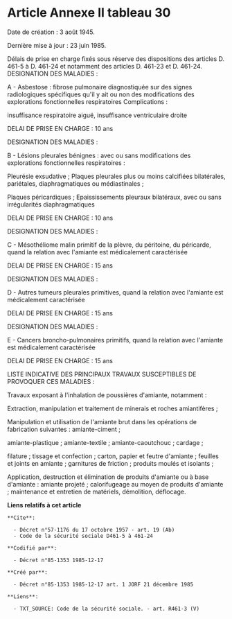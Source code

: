# Article Annexe II tableau 30

Date de création : 3 août 1945. 

Dernière mise à jour : 23 juin 1985. 

Délais de prise en charge fixés sous réserve des dispositions des articles D. 461-5 à D. 461-24 et notamment des articles D.
461-23 et D. 461-24. DESIGNATION DES MALADIES :

A - Asbestose : fibrose pulmonaire diagnostiquée sur des signes radiologiques spécifiques qu'il y ait ou non des
modifications des explorations fonctionnelles respiratoires Complications :

insuffisance respiratoire aiguë, insuffisance ventriculaire droite

DELAI DE PRISE EN CHARGE : 10 ans

DESIGNATION DES MALADIES :

B - Lésions pleurales bénignes : avec ou sans modifications des explorations fonctionnelles respiratoires :

Pleurésie exsudative ; Plaques pleurales plus ou moins calcifiées bilatérales, pariétales, diaphragmatiques ou
médiastinales ; 

Plaques péricardiques ; Epaississements pleuraux bilatéraux, avec ou sans irrégularités diaphragmatiques

DELAI DE PRISE EN CHARGE : 10 ans

DESIGNATION DES MALADIES :

C - Mésothéliome malin primitif de la plèvre, du péritoine, du péricarde, quand la relation avec l'amiante est médicalement
caractérisée

DELAI DE PRISE EN CHARGE : 15 ans

DESIGNATION DES MALADIES :

D - Autres tumeurs pleurales primitives, quand la relation avec l'amiante est médicalement caractérisée 

DELAI DE PRISE EN CHARGE : 15 ans

DESIGNATION DES MALADIES :

E - Cancers broncho-pulmonaires primitifs, quand la relation avec l'amiante est médicalement caractérisée

DELAI DE PRISE EN CHARGE : 15 ans

LISTE INDICATIVE DES PRINCIPAUX TRAVAUX SUSCEPTIBLES DE PROVOQUER CES MALADIES :

Travaux exposant à l'inhalation de poussières d'amiante, notamment :

Extraction, manipulation et traitement de minerais et roches amiantifères ;

Manipulation et utilisation de l'amiante brut dans les opérations de fabrication suivantes : amiante-ciment ; 

amiante-plastique ; amiante-textile ; amiante-caoutchouc ; cardage ;

filature ; tissage et confection ; carton, papier et feutre d'amiante ; feuilles et joints en amiante ; garnitures de
friction ; produits moulés et isolants ;

Application, destruction et élimination de produits d'amiante ou à base d'amiante : amiante projeté ; calorifugeage au moyen
de produits d'amiante ; maintenance et entretien de matériels, démolition, déflocage.

**Liens relatifs à cet article**

	**Cite**:

	  - Décret n°57-1176 du 17 octobre 1957 - art. 19 (Ab)
	  - Code de la sécurité sociale D461-5 à 461-24

	**Codifié par**:

	  - Décret n°85-1353 1985-12-17

	**Créé par**:

	  - Décret n°85-1353 1985-12-17 art. 1 JORF 21 décembre 1985

	**Liens**:

	  - TXT_SOURCE: Code de la sécurité sociale. - art. R461-3 (V)
